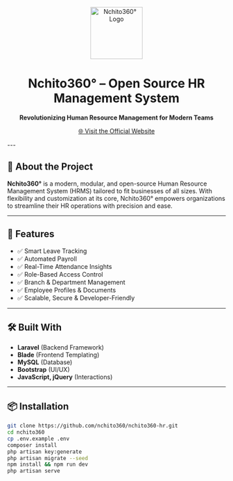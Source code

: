 <p align="center">
  <img src="https://nchito360.site/assets/img/logos/nchito360-logo.png" alt="Nchito360° Logo" width="120"/>
</p>

<h1 align="center">Nchito360° – Open Source HR Management System</h1>
<p align="center"><strong>Revolutionizing Human Resource Management for Modern Teams</strong></p>
<p align="center">
  <a href="https://nchito360.site" target="_blank">🌐 Visit the Official Website</a>
</p>
---

## 🚀 About the Project

**Nchito360°** is a modern, modular, and open-source Human Resource Management System (HRMS) tailored to fit businesses of all sizes. With flexibility and customization at its core, Nchito360° empowers organizations to streamline their HR operations with precision and ease.

---

## 🧩 Features

- ✅ Smart Leave Tracking  
- ✅ Automated Payroll  
- ✅ Real-Time Attendance Insights  
- ✅ Role-Based Access Control  
- ✅ Branch & Department Management  
- ✅ Employee Profiles & Documents  
- ✅ Scalable, Secure & Developer-Friendly  


---

## 🛠️ Built With

- **Laravel** (Backend Framework)  
- **Blade** (Frontend Templating)  
- **MySQL** (Database)  
- **Bootstrap** (UI/UX)  
- **JavaScript, jQuery** (Interactions)

---

## 📦 Installation

```bash
git clone https://github.com/nchito360/nchito360-hr.git
cd nchito360
cp .env.example .env
composer install
php artisan key:generate
php artisan migrate --seed
npm install && npm run dev
php artisan serve
